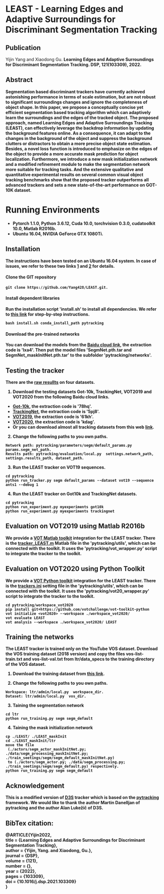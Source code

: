 # LEAST - Learning Edges and Adaptive Surroundings for Discriminant Segmentation Tracking

## Publication
Yijin Yang and Xiaodong Gu.
<b>Learning Edges and Adaptive Surroundings for Discriminant Segmentation Tracking. DSP, 121(103309), 2022</i>.</br>

## Abstract
Segmentation based discriminant trackers have currently achieved astonishing performance in terms of scale estimation, but are not robust to significant surroundings changes and ignore the completeness of object shape. In this paper, we propose a conceptually concise yet efficient segmentation based tracking algorithm which can adaptively learn the surroundings and the edges of the tracked object. The proposed approach, named Learning Edges and Adaptive Surroundings Tracking (LEAST), can effectively leverage the backdrop information by updating the background features online. As a consequence, it can adapt to the changes in the background of the object and suppress the background clutters or distractors to obtain a more precise object state estimation. Besides, a novel loss function is introduced to emphasize on the edges of the object to provide a more accurate mask prediction for object localization. Furthermore, we introduce a new mask initialization network and a modified refinement module to make the segmentation network more suitable for tracking tasks. And the extensive qualitative and quantitative experimental results on several common visual object tracking benchmarks show that the proposed tracker outperforms all advanced trackers and sets a new state-of-the-art performance on GOT-10K dataset.

# Running Environments
* Pytorch 1.1.0, Python 3.6.12, Cuda 10.0, torchvision 0.3.0, cudatoolkit 10.0, Matlab R2016b.
* Ubuntu 16.04, NVIDIA GeForce GTX 1080Ti.

## Installation
The instructions have been tested on an Ubuntu 16.04 system. In case of issues, we refer to these two links [1](https://github.com/alanlukezic/d3s) and [2](https://github.com/visionml/pytracking) for details.

#### Clone the GIT repository
```
git clone https://github.com/Yang428/LEAST.git.
```

#### Install dependent libraries
Run the installation script 'install.sh' to install all dependencies. We refer to [this link](https://github.com/visionml/pytracking/blob/master/INSTALL.md) for step-by-step instructions.
```
bash install.sh conda_install_path pytracking
```

#### Download the pre-trained networks
You can download the models from the [Baidu cloud link](https://pan.baidu.com/s/11kn8IyxN0AJ8D0C780FLUg), the extraction code is 'lxa4'. Then put the model files 'SegmNet.pth.tar and SegmNet_maskInitNet.pth.tar' to the subfolder 'pytracking/networks'.

## Testing the tracker
There are the [raw resullts](https://github.com/Yang428/LEAST/tree/master/resultsOnBenchmarks) on four datasets. 
1) Download the testing datasets Got-10k, TrackingNet, VOT2019 and VOT2020 from the following Baidu cloud links.
* [Got-10k](https://pan.baidu.com/s/1t_PvpIicHc0U9yR4upf-cA), the extraction code is '78hq'.
* [TrackingNet](https://pan.baidu.com/s/1BKtc4ndh_QrMiXF4fBB2sQ), the extraction code is '5pj8'.
* [VOT2019](https://pan.baidu.com/s/1vf7l4sQMCxZY_fDsHkuwTA), the extraction code is '61kh'.
* [VOT2020](https://pan.baidu.com/s/16PFiEdnYQDIGh4ZDxeNB_w), the extraction code is 'kdag'.
* Or you can download almost all tracking datasets from this web [link](https://blog.csdn.net/laizi_laizi/article/details/105447947#VisDrone_77).

2) Change the following paths to you own paths.
```
Network path: pytracking/parameters/segm/default_params.py  params.segm_net_path.
Results path: pytracking/evaluation/local.py  settings.network_path, settings.results_path, dataset_path.
```
3) Run the LEAST tracker on VOT19 sequences.
```
cd pytracking
python run_tracker.py segm default_params --dataset vot19 --sequence ants1 --debug 1
```
4) Run the LEAST tracker on Got10k and TrackingNet datasets.
```
cd pytracking
python run_experiment.py myexperiments got10k
python run_experiment.py myexperiments trackingnet
```

## Evaluation on VOT2019 using Matlab R2016b
We provide a [VOT Matlab toolkit](https://github.com/votchallenge/toolkit-legacy) integration for the LEAST tracker. There is the [tracker_LEAST.m](https://github.com/Yang428/LEAST/tree/master/pytracking/utils) Matlab file in the 'pytracking/utils', which can be connected with the toolkit. It uses the 'pytracking/vot_wrapper.py' script to integrate the tracker to the toolkit.

## Evaluation on VOT2020 using Python Toolkit
We provide a [VOT Python toolkit](https://github.com/votchallenge/toolkit) integration for the LEAST tracker. There is the [trackers.ini](https://github.com/Yang428/LEAST/tree/master/pytracking/utils) setting file in the 'pytracking/utils', which can be connected with the toolkit. It uses the 'pytracking/vot20_wrapper.py' script to integrate the tracker to the toolkit.
```
cd pytracking/workspace_vot2020
pip install git+https://github.com/votchallenge/vot-toolkit-python
vot initialize <vot2020> --workspace ./workspace_vot2020/
vot evaluate LEAST
vot analysis --workspace ./workspace_vot2020/ LEAST
```

## Training the networks
The LEAST tracker is trained only on the YouTube VOS dataset. Download the VOS training dataset (2018 version) and copy the files vos-list-train.txt and vos-list-val.txt from ltr/data_specs to the training directory of the VOS dataset.
1) Download the training dataset from [this link](https://youtube-vos.org/challenge/2018/).

2) Change the following paths to you own paths.
```
Workspace: ltr/admin/local.py  workspace_dir.
Dataset: ltr/admin/local.py  vos_dir.
```
3) Taining the segmentation network
```
cd ltr
python run_training.py segm segm_default
```
4) Taining the mask initialization network
```
cp ./LEAST/ ./LEAST_maskInit
cd ./LEAST_maskInit/ltr
move the file 
 (./actors/segm_actor_maskInitNet.py; ./data/segm_processing_maskInitNet.py; ./train_seetings/segm/segm_default_maskInitNet.py)
 to (./actors/segm_actor.py; ./data/segm_processing.py; ./train_seetings/segm/segm_default.py) respectively.
python run_training.py segm segm_default
```

## Acknowledgement
This is a modified version of [D3S](https://github.com/alanlukezic/d3s) tracker which is based on the [pytracking](https://github.com/visionml/pytracking) framework. We would like to thank the author Martin Danelljan of pytracking and the author Alan Lukežič of D3S.

## <b>BibTex citation:</b></br>
@ARTICLE{Yijin2022,<br>
title = {Learning Edges and Adaptive Surroundings for Discriminant Segmentation Tracking},<br>
author = {Yijin, Yang. and Xiaodong, Gu.},<br>
journal = {DSP},<br>
volume  = {121},<br>
number = {},<br>
year    = {2022},<br>
pages   = {103309},<br>
doi = {10.1016/j.dsp.2021.103309}<br>
}
